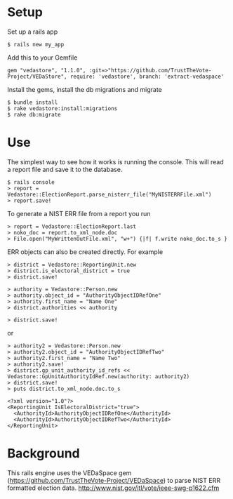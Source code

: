 
# Setup

Set up a rails app

    $ rails new my_app

Add this to your Gemfile

    gem "vedastore", "1.1.0", :git=>"https://github.com/TrustTheVote-Project/VEDaStore", require: 'vedastore', branch: 'extract-vedaspace'
  
  
Install the gems, install the db migrations and migrate

    $ bundle install
    $ rake vedastore:install:migrations
    $ rake db:migrate
  

# Use

The simplest way to see how it works is running the console. This will read a report file and save it to the database.

    $ rails console
    > report = Vedastore::ElectionReport.parse_nisterr_file("MyNISTERRFile.xml")
    > report.save!
  
To generate a NIST ERR file from a report you run

    > report = Vedastore::ElectionReport.last
    > noko_doc = report.to_xml_node.doc
    > File.open("MyWrittenOutFile.xml", "w+") {|f| f.write noko_doc.to_s }
  
ERR objects can also be created directly. For example

    > district = Vedastore::ReportingUnit.new
    > district.is_electoral_district = true
    > district.save!

    > authority = Vedastore::Person.new
    > authority.object_id = "AuthorityObjectIDRefOne"
    > authority.first_name = "Name One"
    > district.authorities << authority

    > district.save!
  

or 
  
    > authority2 = Vedastore::Person.new
    > authority2.object_id = "AuthorityObjectIDRefTwo"
    > authority2.first_name = "Name Two"
    > authority2.save!
    > district.gp_unit_authority_id_refs << Vedastore::GpUnitAuthorityIdRef.new(authority: authority2)
    > district.save!
    > puts district.to_xml_node.doc.to_s

    <?xml version="1.0"?>
    <ReportingUnit IsElectoralDistrict="true">
      <AuthorityId>AuthorityObjectIDRefOne</AuthorityId>
      <AuthorityId>AuthorityObjectIDRefTwo</AuthorityId>
    </ReportingUnit>
  
  
# Background

This rails engine uses the VEDaSpace gem (https://github.com/TrustTheVote-Project/VEDaSpace) to parse NIST ERR formatted election data. 
http://www.nist.gov/itl/vote/ieee-swg-p1622.cfm
